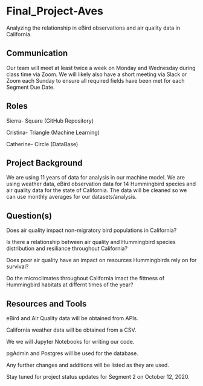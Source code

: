 # Final_Project-Aves

Analyzing the relationship in eBird observations and air quality data in California.

## Communication

Our team will meet at least twice a week on Monday and Wednesday during class time via Zoom. We will likely also have a short meeting via Slack or Zoom each Sunday to ensure all required fields have been met for each Segment Due Date.

## Roles

Sierra- Square (GitHub Repository)

Cristina- Triangle (Machine Learning)

Catherine- Circle (DataBase)

## Project Background

We are using 11 years of data for analysis in our machine model. We are using weather data, eBird observation data for 14 Hummingbird species and air quality data for the state of California. The data will be cleaned so we can use monthly averages for our datasets/analysis.

## Question(s)

Does air quality impact non-migratory bird populations in California?

Is there a relationship between air quality and Hummingbird species distribution  and resiliance throughout California?

Does poor air quality have an impact on resources Hummingbirds rely on for survival?

Do the microclimates throughout California imact the fittness of Hummingbird habitats at differnt times of the year?

## Resources and Tools

eBird and Air Quality data will be obtained from APIs.

California weather data will be obtained from a CSV.

We we will Jupyter Notebooks for writing our code.

pgAdmin and Postgres will be used for the database.

Any further changes and additions will be listed as they are used.

Stay tuned for project status updates for Segment 2 on October 12, 2020.